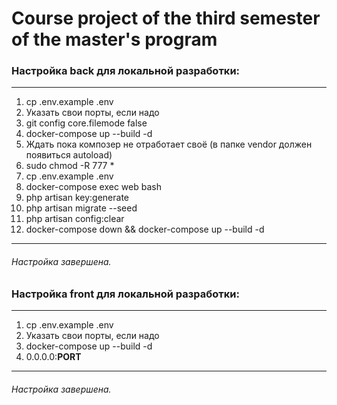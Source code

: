 # Course project of the third semester of the master's program


### Настройка back для локальной разработки:
---------------------------------------
1. cp .env.example .env
2. Указать свои порты, если надо
3. git config core.filemode false
4. docker-compose up --build -d
5. Ждать пока композер не отработает своё (в папке vendor должен появиться autoload)
6. sudo chmod -R 777 *
7. cp .env.example .env
8. docker-compose exec web bash
9. php artisan key:generate
10. php artisan migrate --seed
11. php artisan config:clear
12. docker-compose down && docker-compose up --build -d
---------------------------------------
###### Настройка завершена.

### Настройка front для локальной разработки:
---------------------------------------
1. cp .env.example .env
2. Указать свои порты, если надо
3. docker-compose up --build -d
4. 0.0.0.0:**PORT**
---------------------------------------
###### Настройка завершена.
